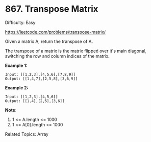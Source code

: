 # 867. Transpose Matrix

Difficulty: Easy

https://leetcode.com/problems/transpose-matrix/

Given a matrix A, return the transpose of A.

The transpose of a matrix is the matrix flipped over it's main diagonal, switching the row and column indices of the matrix.

**Example 1:**
```
Input: [[1,2,3],[4,5,6],[7,8,9]]
Output: [[1,4,7],[2,5,8],[3,6,9]]
```
**Example 2:**
```
Input: [[1,2,3],[4,5,6]]
Output: [[1,4],[2,5],[3,6]]
``` 

**Note:**

1. 1 <= A.length <= 1000
2. 1 <= A[0].length <= 1000

Related Topics: Array
